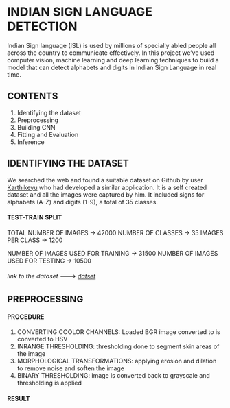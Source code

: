 # INDIAN SIGN LANGUAGE DETECTION
 
Indian Sign language (ISL) is used by millions of specially abled people all across the country to communicate effectively. In this project we’ve used computer vision, machine learning and deep learning techniques to build a model that can detect alphabets and digits in Indian Sign Language in real time.

## CONTENTS

1. Identifying the dataset
2. Preprocessing
3. Building CNN
4. Fitting and Evaluation
5. Inference


## IDENTIFYING THE DATASET

We searched the web and found a suitable dataset on Github by user [Karthikeyu](https://github.com/Karthikeyu) who had developed a similar application. It is a self created dataset and all the images were captured by him. It included signs for alphabets (A-Z) and digits (1-9), a total of 35 classes. 

#### TEST-TRAIN SPLIT

TOTAL NUMBER OF IMAGES → 42000
NUMBER OF CLASSES → 35 
IMAGES PER CLASS → 1200 

NUMBER OF IMAGES USED FOR TRAINING → 31500
NUMBER OF IMAGES USED FOR TESTING → 10500

###### link to the dataset ---> [datset](https://drive.google.com/drive/folders/1keWr7-X8aR4YMotY2m8SlEHlyruDDdVi)

## PREPROCESSING

#### PROCEDURE 

1. CONVERTING COOLOR CHANNELS: Loaded BGR image converted to is converted to HSV 
2. INRANGE THRESHOLDING: thresholding done to segment skin areas of the image 
3. MORPHOLOGICAL TRANSFORMATIONS: applying erosion and dilation to remove noise and soften the image
4. BINARY THRESHOLDING: image is converted back to grayscale and thresholding is applied 

#### RESULT 







